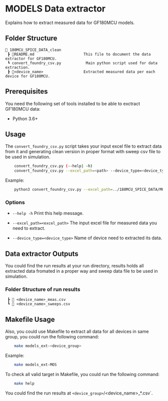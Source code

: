 # MODELS Data extractor

Explains how to extract measured data for GF180MCU models.

## Folder Structure

```text
📁 180MCU_SPICE_DATA_clean
 ┣ 📜README.md                      This file to document the data extractor for GF180MCU.
 ┗ convert_foundry_csv.py           Main python script used for data extraction.
 ┣ 📁<device_name>                  Extracted measured data per each device for GF180MCU. 
 ```

## **Prerequisites**
You need the following set of tools installed to be able to exctract GF180MCU data:
- Python 3.6+

## **Usage**

The `convert_foundry_csv.py` script takes your input excel file to extract data from it and generating clean version in proper format with sweep csv file to be used in simulation. 

```bash
    convert_foundry_csv.py (--help| -h)
    convert_foundry_csv.py --excel_path=<path> --device_type=<device_type>
```

Example:

```bash
    python3 convert_foundry_csv.py --excel_path=../180MCU_SPICE_DATA/MOS/nfet_03v3_iv.nl_out.xlsx --device_type=nfet_03v3
```

### Options

- `--help -h`                           Print this help message.

- `--excel_path=<excel_path>`           The input excel file for measured data you need to extract.

- `--device_type=<device_type>`         Name of device need to extracted its data.


## **Data extractor Outputs**

You could find the run results at your run directory, results holds all extracted data fromated in a proper way and sweep data file to be used in simulation.

### Folder Structure of run results

```text
 ┣ 📜 <device_name>_meas.csv
 ┗ 📜 <device_name>_sweeps.csv
 ```



## **Makefile Usage**

Also, you could use Makefile to extract all data for all devices in same group, you could run the following command:


```bash
    make models_ext-<device_group>
```

Example:

```bash
    make models_ext-MOS
```

To check all valid target in Makefile, you could run the following command:

```bash
    make help
```

You could find the run results at `<device_group>`/<device_name>_*.csv`.
